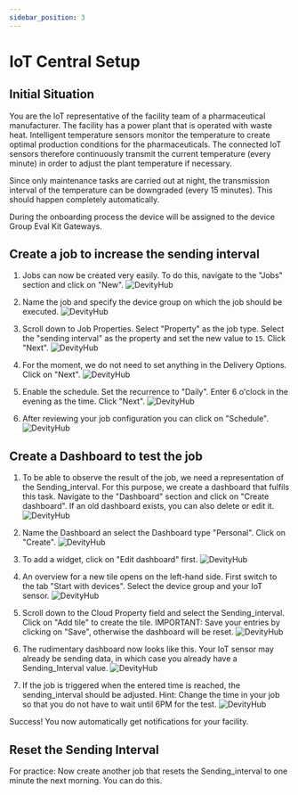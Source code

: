 ```yaml
---
sidebar_position: 3
---
```


# IoT Central Setup


## Initial Situation
You are the IoT representative of the facility team of a pharmaceutical manufacturer. The facility has a power plant that is operated with waste heat. Intelligent temperature sensors monitor the temperature to create optimal production conditions for the pharmaceuticals. 
The connected IoT sensors therefore continuously transmit the current temperature (every minute) in order to adjust the plant temperature if necessary. 

Since only maintenance tasks are carried out at night, the transmission interval of the temperature can be downgraded (every 15 minutes). 
This should happen completely automatically.

During the onboarding process the device will be assigned to the device Group Eval Kit Gateways.

## Create a job to increase the sending interval
1. Jobs can now be created very easily. To do this, navigate to the "Jobs" section and click on "New".
![DevityHub](/img/az/jobs_dashboard.png)

2. Name the job and specify the device group on which the job should be executed.
![DevityHub](/img/az/jobs_configure_1.png)

3. Scroll down to Job Properties. Select "Property" as the job type. Select the "sending interval" as the property and set the new value to `15`. Click "Next".
![DevityHub](/img/az/jobs_configure_2.png)

4. For the moment, we do not need to set anything in the Delivery Options. Click on "Next".
![DevityHub](/img/az/jobs_delivery.png)

5. Enable the schedule. Set the recurrence to "Daily". Enter 6 o'clock in the evening as the time. Click "Next".
![DevityHub](/img/az/jobs_schedule.png)

6. After reviewing your job configuration you can click on "Schedule".
![DevityHub](/img/az/jobs_review.png)
	
## Create a Dashboard to test the job
1. To be able to observe the result of the job, we need a representation of the Sending_interval. For this purpose, we create a dashboard that fulfils this task. Navigate to the "Dashboard" section and click on "Create dashboard". If an old dashboard exists, you can also delete or edit it.
![DevityHub](/img/az/16.png)

2. Name the Dashboard an select the Dashboard type "Personal". Click on "Create".
![DevityHub](/img/az/17.png)

3. To add a widget, click on "Edit dashboard" first.
![DevityHub](/img/az/18.png)

4. An overview for a new tile opens on the left-hand side. First switch to the tab "Start with devices". Select the device group and your IoT sensor.
![DevityHub](/img/az/19.png)

5. Scroll down to the Cloud Property field and select the Sending_interval. Click on "Add tile" to create the tile. IMPORTANT: Save your entries by clicking on "Save", otherwise the dashboard will be reset.
![DevityHub](/img/az/20.png)

6. The rudimentary dashboard now looks like this. Your IoT sensor may already be sending data, in which case you already have a Sending_Interval value.
![DevityHub](/img/az/21.png)

7. If the job is triggered when the entered time is reached, the sending_interval should be adjusted. Hint: Change the time in your job so that you do not have to wait until 6PM for the test.
![DevityHub](/img/az/22.png)

Success! You now automatically get notifications for your facility.

## Reset the Sending Interval
For practice: Now create another job that resets the Sending_interval to one minute the next morning. You can do this.
